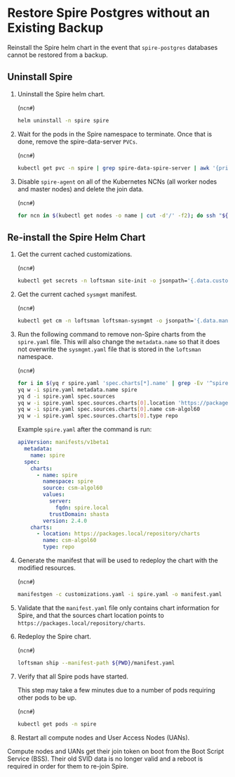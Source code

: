 # Restore Spire Postgres without an Existing Backup

Reinstall the Spire helm chart in the
event that `spire-postgres` databases cannot be restored from a backup.

## Uninstall Spire

1. Uninstall the Spire helm chart.

   (`ncn#`)
   ```bash
   helm uninstall -n spire spire
   ```

2. Wait for the pods in the Spire namespace to terminate. Once that is done, remove
   the spire-data-server `PVCs`.

   (`ncn#`)
   ```bash
   kubectl get pvc -n spire | grep spire-data-spire-server | awk '{print $1}' | xargs kubectl delete -n spire pvc
   ```

3. Disable `spire-agent` on all of the Kubernetes NCNs (all worker nodes and
   master nodes) and delete the join data.

   (`ncn#`)
   ```bash
   for ncn in $(kubectl get nodes -o name | cut -d'/' -f2); do ssh "${ncn}" systemctl stop spire-agent; ssh "${ncn}" rm /root/spire/data/svid.key /root/spire/agent_svid.der /root/spire/bundle.der; done
   ```

## Re-install the Spire Helm Chart

1. Get the current cached customizations.

   (`ncn#`)
   ```bash
   kubectl get secrets -n loftsman site-init -o jsonpath='{.data.customizations\.yaml}' | base64 -d > customizations.yaml
   ```

1. Get the current cached `sysmgmt` manifest.

   (`ncn#`)
   ```bash
   kubectl get cm -n loftsman loftsman-sysmgmt -o jsonpath='{.data.manifest\.yaml}' > spire.yaml
   ```

1. Run the following command to remove non-Spire charts from the `spire.yaml`
   file. This will also change the `metadata.name` so that it does not overwrite the
   `sysmgmt.yaml` file that is stored in the `loftsman` namespace.

   (`ncn#`)
   ```bash
   for i in $(yq r spire.yaml 'spec.charts[*].name' | grep -Ev '^spire$'); do yq d -i spire.yaml  'spec.charts(name=='"$i"')'; done
   yq w -i spire.yaml metadata.name spire
   yq d -i spire.yaml spec.sources
   yq w -i spire.yaml spec.sources.charts[0].location 'https://packages.local/repository/charts'
   yq w -i spire.yaml spec.sources.charts[0].name csm-algol60
   yq w -i spire.yaml spec.sources.charts[0].type repo
   ```

   Example `spire.yaml` after the command is run:

   ```yaml
   apiVersion: manifests/v1beta1
     metadata:
       name: spire
     spec:
       charts:
         - name: spire
           namespace: spire
           source: csm-algol60
           values:
             server:
               fqdn: spire.local
             trustDomain: shasta
           version: 2.4.0
       charts:
         - location: https://packages.local/repository/charts
           name: csm-algol60
           type: repo
   ```

1. Generate the manifest that will be used to redeploy the chart with the
   modified resources.

   (`ncn#`)
   ```bash
   manifestgen -c customizations.yaml -i spire.yaml -o manifest.yaml
   ```

1. Validate that the `manifest.yaml` file only contains chart information for
   Spire, and that the sources chart location points to
   `https://packages.local/repository/charts`.

1. Redeploy the Spire chart.

   (`ncn#`)
   ```bash
   loftsman ship --manifest-path ${PWD}/manifest.yaml
   ```

1. Verify that all Spire pods have started.

   This step may take a few minutes due to a number of pods requiring other pods
   to be up.

   (`ncn#`)
   ```bash
   kubectl get pods -n spire
   ```

1. Restart all compute nodes and User Access Nodes (UANs).

Compute nodes and UANs get their join token on boot from the Boot Script Service
(BSS). Their old SVID data is no longer valid and a reboot is required in order
for them to re-join Spire.
